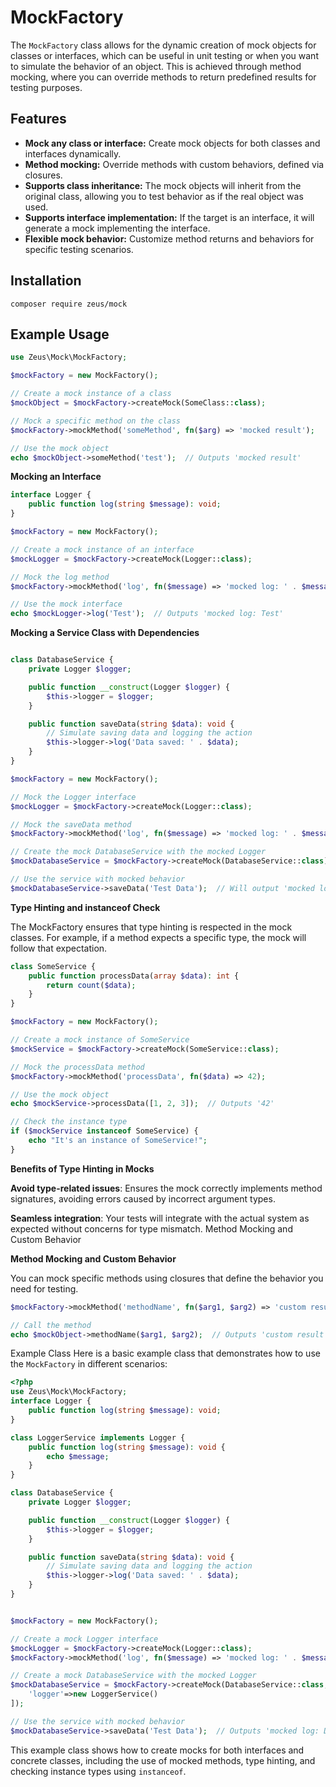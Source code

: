 # MockFactory

The `MockFactory` class allows for the dynamic creation of mock objects for classes or interfaces, which can be useful in unit testing or when you want to simulate the behavior of an object. This is achieved through method mocking, where you can override methods to return predefined results for testing purposes.

## Features

- **Mock any class or interface:** Create mock objects for both classes and interfaces dynamically.
- **Method mocking:** Override methods with custom behaviors, defined via closures.
- **Supports class inheritance:** The mock objects will inherit from the original class, allowing you to test behavior as if the real object was used.
- **Supports interface implementation:** If the target is an interface, it will generate a mock implementing the interface.
- **Flexible mock behavior:** Customize method returns and behaviors for specific testing scenarios.

## Installation
```console
composer require zeus/mock
```

## Example Usage

```php
use Zeus\Mock\MockFactory;

$mockFactory = new MockFactory();

// Create a mock instance of a class
$mockObject = $mockFactory->createMock(SomeClass::class);

// Mock a specific method on the class
$mockFactory->mockMethod('someMethod', fn($arg) => 'mocked result');

// Use the mock object
echo $mockObject->someMethod('test');  // Outputs 'mocked result'
```

**Mocking an Interface**

```php
interface Logger {
    public function log(string $message): void;
}

$mockFactory = new MockFactory();

// Create a mock instance of an interface
$mockLogger = $mockFactory->createMock(Logger::class);

// Mock the log method
$mockFactory->mockMethod('log', fn($message) => 'mocked log: ' . $message);

// Use the mock interface
echo $mockLogger->log('Test');  // Outputs 'mocked log: Test'

```
**Mocking a Service Class with Dependencies**
```php

class DatabaseService {
    private Logger $logger;

    public function __construct(Logger $logger) {
        $this->logger = $logger;
    }

    public function saveData(string $data): void {
        // Simulate saving data and logging the action
        $this->logger->log('Data saved: ' . $data);
    }
}

$mockFactory = new MockFactory();

// Mock the Logger interface
$mockLogger = $mockFactory->createMock(Logger::class);

// Mock the saveData method
$mockFactory->mockMethod('log', fn($message) => 'mocked log: ' . $message);

// Create the mock DatabaseService with the mocked Logger
$mockDatabaseService = $mockFactory->createMock(DatabaseService::class);

// Use the service with mocked behavior
$mockDatabaseService->saveData('Test Data');  // Will output 'mocked log: Data saved: Test Data'

```

**Type Hinting and instanceof Check**

The MockFactory ensures that type hinting is respected in the mock classes.
For example, if a method expects a specific type, the mock will follow that expectation.
```php
class SomeService {
    public function processData(array $data): int {
        return count($data);
    }
}

$mockFactory = new MockFactory();

// Create a mock instance of SomeService
$mockService = $mockFactory->createMock(SomeService::class);

// Mock the processData method
$mockFactory->mockMethod('processData', fn($data) => 42);

// Use the mock object
echo $mockService->processData([1, 2, 3]);  // Outputs '42'

// Check the instance type
if ($mockService instanceof SomeService) {
    echo "It's an instance of SomeService!";
}

```

**Benefits of Type Hinting in Mocks**

**Avoid type-related issues**: Ensures the mock correctly implements method signatures, avoiding errors caused by incorrect argument types.

**Seamless integration**: Your tests will integrate with the actual system as expected without concerns for type mismatch.
Method Mocking and Custom Behavior

**Method Mocking and Custom Behavior**

You can mock specific methods using closures that define the behavior you need for testing.
```php
$mockFactory->mockMethod('methodName', fn($arg1, $arg2) => 'custom result');

// Call the method
echo $mockObject->methodName($arg1, $arg2);  // Outputs 'custom result'

```

Example Class
Here is a basic example class that demonstrates how to use the `MockFactory` in different scenarios:

```php
<?php
use Zeus\Mock\MockFactory;
interface Logger {
    public function log(string $message): void;
}

class LoggerService implements Logger {
    public function log(string $message): void {
        echo $message;
    }
}

class DatabaseService {
    private Logger $logger;

    public function __construct(Logger $logger) {
        $this->logger = $logger;
    }

    public function saveData(string $data): void {
        // Simulate saving data and logging the action
        $this->logger->log('Data saved: ' . $data);
    }
}


$mockFactory = new MockFactory();

// Create a mock Logger interface
$mockLogger = $mockFactory->createMock(Logger::class);
$mockFactory->mockMethod('log', fn($message) => 'mocked log: ' . $message);

// Create a mock DatabaseService with the mocked Logger
$mockDatabaseService = $mockFactory->createMock(DatabaseService::class,[
    'logger'=>new LoggerService()
]);

// Use the service with mocked behavior
$mockDatabaseService->saveData('Test Data');  // Outputs 'mocked log: Data saved: Test Data'


```
This example class shows how to create mocks for both interfaces and concrete classes, including the use of mocked methods, 
type hinting, and checking instance types using `instanceof`.

